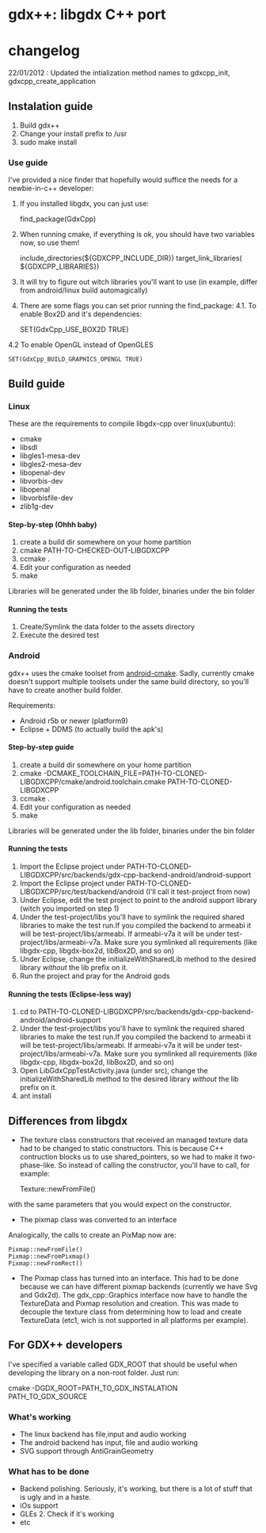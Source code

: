 # gdx++: libgdx C++ port

# changelog

22/01/2012 : Updated the intialization method names to gdxcpp_init, gdxcpp_create_application


## Instalation guide

1. Build gdx++
2. Change your install prefix to /usr
3. sudo make install

### Use guide

I've provided a nice finder that hopefully would suffice the needs for a newbie-in-c++ developer:

1. If you installed libgdx, you can just use:

    find_package(GdxCpp)

2. When running cmake, if everything is ok, you should have two variables now, so use them!

    include_directories(${GDXCPP_INCLUDE_DIR})
    target_link_libraries(<your-app> ${GDXCPP_LIBRARIES})

3. It will try to figure out witch libraries you'll want to use (in example, differ from android/linux build automagically)
4. There are some flags you can set prior running the find_package:
4.1. To enable Box2D and it's dependencies:

    SET(GdxCpp_USE_BOX2D TRUE)

4.2 To enable OpenGL instead of OpenGLES

    SET(GdxCpp_BUILD_GRAPHICS_OPENGL TRUE)


## Build guide

### Linux 
These are the requirements to compile libgdx-cpp over linux(ubuntu):

* cmake
* libsdl
* libgles1-mesa-dev
* libgles2-mesa-dev
* libopenal-dev
* libvorbis-dev
* libopenal
* libvorbisfile-dev
* zlib1g-dev

#### Step-by-step (Ohhh baby)

1. create a build dir somewhere on your home partition
2. cmake PATH-TO-CHECKED-OUT-LIBGDXCPP
3. ccmake .
4. Edit your configuration as needed
5. make

Libraries will be generated under the lib folder, binaries under the bin folder

#### Running the tests

1. Create/Symlink the data folder to the assets directory
2. Execute the desired test

### Android

gdx++ uses the cmake toolset from [android-cmake](http://code.google.com/p/android-cmake/ "android-cmake").
Sadly, currently cmake doesn't support multiple toolsets under the same build directory, so you'll have to create another build folder.

Requirements:

* Android r5b or newer (platform9)
* Eclipse + DDMS (to actually build the apk's)

#### Step-by-step guide

1. create a build dir somewhere on your home partition
2. cmake -DCMAKE_TOOLCHAIN_FILE=PATH-TO-CLONED-LIBGDXCPP/cmake/android.toolchain.cmake PATH-TO-CLONED-LIBGDXCPP
3. ccmake .
4. Edit your configuration as needed
5. make

Libraries will be generated under the lib folder, binaries under the bin folder

#### Running the tests

1. Import the Eclipse project under PATH-TO-CLONED-LIBGDXCPP/src/backends/gdx-cpp-backend-android/android-support
2. Import the Eclipse project under PATH-TO-CLONED-LIBGDXCPP/src/test/backend/android (I'll call it test-project from now)
3. Under Eclipse, edit the test project to point to the android support library (witch you imported on step 1)
4. Under the test-project/libs you'll have to symlink the required shared libraries to make the test run.If you compiled
    the backend to armeabi it will be test-project/libs/armeabi. If armeabi-v7a it will be under test-project/libs/armeabi-v7a. Make sure
    you symlinked all requirements (like libgdx-cpp, libgdx-box2d, libBox2D, and so on)
5. Under Eclipse, change the initializeWithSharedLib method to the desired library _without_ the lib prefix on it.
6. Run the project and pray for the Android gods

#### Running the tests (Eclipse-less way)

1. cd to PATH-TO-CLONED-LIBGDXCPP/src/backends/gdx-cpp-backend-android/android-support
2. Under the test-project/libs you'll have to symlink the required shared libraries to make the test run.If you compiled
    the backend to armeabi it will be test-project/libs/armeabi. If armeabi-v7a it will be under test-project/libs/armeabi-v7a. Make sure
    you symlinked all requirements (like libgdx-cpp, libgdx-box2d, libBox2D, and so on)
3. Open LibGdxCppTestActivity.java (under src), change the initializeWithSharedLib method to the desired library _without_ the lib prefix on it.
4. ant install

## Differences from libgdx

* The texture class constructors that received an managed texture data had to be changed to static constructors.
This is because C++ contruction blocks us to use shared_pointers, so we had to make it two-phase-like. So instead of calling the constructor,
you'll have to call, for example:

    Texture::newFromFile()

with the same parameters that you would expect on the constructor.

* The pixmap class was converted to an interface

Analogically, the calls to create an PixMap now are:

    Pixmap::newFromFile()
    Pixmap::newFromPixmap()
    Pixmap::newFromRect()

* The Pixmap class has turned into an interface. This had to be done because we can have different pixmap backends (currently we have Svg and Gdx2d).
The gdx_cpp::Graphics interface now have to handle the TextureData and Pixmap resolution and creation. This was made to decouple the texture class from determining
how to load and create TextureData (etc1, wich is not supported in all platforms per example).

## For GDX++ developers

I've specified a variable called GDX_ROOT that should be useful when developing the library on a non-root folder.
Just run:

cmake -DGDX_ROOT=PATH_TO_GDX_INSTALATION PATH_TO_GDX_SOURCE

### What's working

* The linux backend has file,input and audio working
* The android backend has input, file and audio working
* SVG support through AntiGrainGeometry

### What has to be done

* Backend polishing. Seriously, it's working, but there is a lot of stuff that is ugly and in a haste.
* iOs support
* GLEs 2. Check if it's working
* etc

